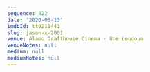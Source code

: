 ```yaml
---
sequence: 822
date: '2020-03-13'
imdbId: tt0211443
slug: jason-x-2001
venue: Alamo Drafthouse Cinema - One Loudoun
venueNotes: null
medium: null
mediumNotes: null
---
```


